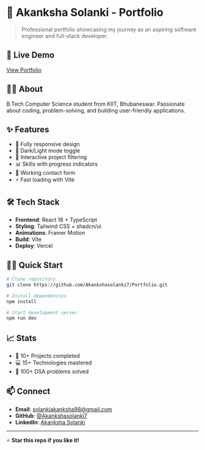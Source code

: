# 🌟 Akanksha Solanki - Portfolio

> Professional portfolio showcasing my journey as an aspiring software engineer and full-stack developer.

## 🚀 Live Demo
[View Portfolio](https://portfolio-lake-two-84.vercel.app)

## 👩‍💻 About
B.Tech Computer Science student from KIIT, Bhubaneswar. Passionate about coding, problem-solving, and building user-friendly applications.

## ✨ Features
- 📱 Fully responsive design
- 🌙 Dark/Light mode toggle
- 🎯 Interactive project filtering
- 📊 Skills with progress indicators
- 📧 Working contact form
- ⚡ Fast loading with Vite

## 🛠️ Tech Stack
- **Frontend**: React 18 + TypeScript
- **Styling**: Tailwind CSS + shadcn/ui
- **Animations**: Framer Motion
- **Build**: Vite
- **Deploy**: Vercel

## 🏃‍♀️ Quick Start
```bash
# Clone repository
git clone https://github.com/Akankshasolanki7/Portfolio.git

# Install dependencies
npm install

# Start development server
npm run dev
```

## 📈 Stats
- 🚀 10+ Projects completed
- 💻 15+ Technologies mastered
- 🧩 100+ DSA problems solved

## 📫 Connect
- **Email**: solankiakanksha98@gmail.com
- **GitHub**: [@Akankshasolanki7](https://github.com/Akankshasolanki7)
- **LinkedIn**: [Akanksha Solanki](https://www.linkedin.com/in/akanksha-solanki-a3a69828b)

---
⭐ **Star this repo if you like it!**
